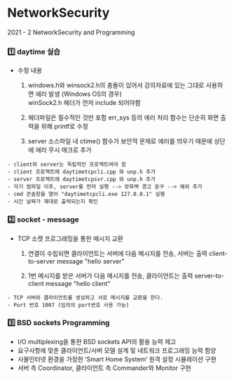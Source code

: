 # NetworkSecurity
2021 - 2 NetworkSecurity and Programming


### 1️⃣ daytime 실습
* 수정 내용
  1. windows.h와 winsock2.h의 충돌이 있어서 강의자료에 있는 그대로 사용하면 에러 발생 (Windows OS의 경우) <br>
    winSock2.h 헤더가 먼저 include 되어야함

  2. 헤더파일은 필수적인 것만 포함
    err_sys 등의 에러 처리 함수는 단순히 화면 출력을 위해 printf로 수정

  3. server 소스파일 내 ctime() 함수가 보안적 문제로 에러를 띄우기 때문에 상단에 에러 무시 매크로 추가

```
- client와 server는 독립적인 프로젝트여야 함
- client 프로젝트에 daytimetcpcli.cpp 와 unp.h 추가
- server 프로젝트에 daytimetcpsvr.cpp 와 unp.h 추가
- 각기 컴파일 이후, server를 먼저 실행 --> 방화벽 경고 문구 --> 예외 추가
- cmd 콘솔창을 열어 "daytimetcpcli.exe 127.0.0.1" 실행
- 시간 날짜가 제대로 출력되는지 확인
```

### 2️⃣ socket - message
* TCP 소켓 프로그래밍을 통한 메시지 교환
  1. 연결이 수립되면 클라이언트는 서버에 다음 메시지를 전송, 서버는 출력
    client-to-server message "hello server"
    
  2. 1번 메시지를 받은 서버가 다음 메시지를 전송, 클라이언트는 출력
    server-to-client message "hello client"

```
- TCP 서버와 클라이언트를 생성하고 서로 메시지를 교환을 한다.
- Port 번호 1007 (임의의 port번호 사용 가능)
```

### 3️⃣ BSD sockets Programming
* I/O multiplexing을 통한 BSD sockets API의 활용 능력 제고
* 요구사항에 맞춘 클라이언트/서버 모델 설계 및 네트워크 프로그래밍 능력 함양
* 사물인터넷 환경을 가정한 ‘Smart Home System’ 원격 설정 시뮬레이션 구현
* 서버 측 Coordinator, 클라이언트 측 Commander와 Monitor 구현
